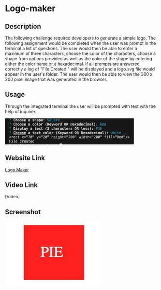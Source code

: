# Logo-maker

## Description

The following challenge required developers to generate a simple logo. The following assignment would be completed when the user was prompt in the terminal a list of questions. The user would then be able to enter a maximum of three characters, choose the color of the characters, choose a shape from options provided as well as the color of the shape by entering either the color name or a hexadecimal. If all prompts are answered correctly a log of "File Created!" will be displayed and a logo.svg file would appear in the user's folder. The user would then be able to view the 300 x 200 pixel image that was generated in the browser.

## Usage

Through the integrated terminal the user will be prompted with text with the help of inquirer.

![Usage](./assets/img/screenshot.jpg)

## Website Link

[Logo Maker]()

## Video Link

[Video]

## Screenshot

![Logo Maker](./assets/img/shape-screenshot.jpg)



